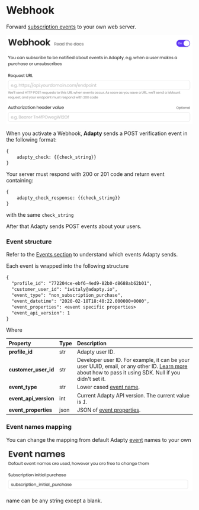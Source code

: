 # Webhook

Forward [subscription events](events.md) to your own web server.

![](../../.gitbook/assets/image%20%2827%29.png)

When you activate a Webhook, **Adapty** sends a POST verification event in the following format:

```text
{
    adapty_check: {{check_string}}
}
```

Your server must respond with 200 or 201 code and return event containing:

```text
{
    adapty_check_response: {{check_string}}
}
```

with the same `check_string`

After that Adapty sends POST events about your users.

### Event structure

Refer to the [Events section](events.md) to understand which events Adapty sends.

Each event is wrapped into the following structure

```text
{
  "profile_id": "772204ce-ebf6-4ed9-82b0-d8688ab62b01",
  "customer_user_id": "iwitaly@adapty.io",
  "event_type": "non_subscription_purchase",
  "event_datetime": "2020-02-18T18:40:22.000000+0000",
  "event_properties": <event specific properties>
  "event_api_version": 1
}
```

Where

| Property | Type | Description |
| :--- | :--- | :--- |
| **profile\_id** | str | Adapty user ID. |
| **customer\_user\_id** | str | Developer user ID. For example, it can be your user UUID, email, or any other ID. [Learn more](https://github.com/adaptyteam/AdaptySDK-iOS#configure-your-app) about how to pass it using SDK. Null if you didn't set it. |
| **event\_type** | str | Lower cased [event name](events.md). |
| **event\_api\_version** | int | Current Adapty API version. The current value is _1._ |
| **event\_properties** | json | JSON of [event properties](events.md#properties). |

### Event names mapping

You can change the mapping from default Adapty [event](events.md) names to your own

![Changing event name](../../.gitbook/assets/image%20%2838%29.png)

name can be any string except a blank.


